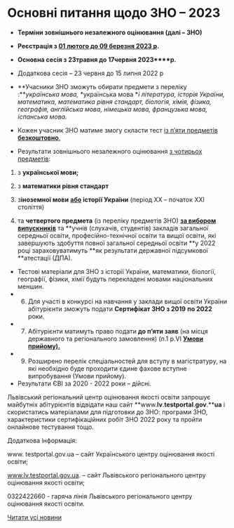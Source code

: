 # Основні питання щодо ЗНО – 2023

- **Терміни зовнішнього незалежного оцінювання (далі – ЗНО)**

- **Реєстрація з <u>01 лютого до 09 березня 2023 р</u>.**
- **Основна сесія з ****23****травня до 1****7****червня 2023****р.**
- Додаткова сесія – 23 червня до 15 липня 2022 р

- **Учасники ЗНО зможуть обирати предмети з переліку :***українська мова,* *українська мова **і література, історія України, математика, математика рівня стандарт, біологія, хімія, фізика, географія, англійська мова, німецька мова, французька мова, іспанська мова.*
- Кожен учасник ЗНО матиме змогу скласти тест <u>із</u><u> п</u><u>’</u><u>яти</u><u> предметів **безкоштовно**.</u>
- Результати зовнішнього незалежного оцінювання <u>з чотирьох предметів</u>:

1) з **української мови;**

2) з **математики рівня стандарт**

3) з**іноземної мови** **<u>або</u> історії України** (період ХХ – початок ХХІ століття)

4) та **четвертого предмета** (із переліку предметів ЗНО) **<u>за вибором випускників</u>** та **учнів (слухачів, студентів) закладів загальної середньої освіти, професійно-технічної освіти та вищої освіти, які завершують здобуття повної загальної середньої освіти **у 2022 році зараховуватимуть **як результати державної підсумкової **атестації (ДПА).

- Тестові матеріали для ЗНО з історії України, математики, біології, географії, фізики, хімії будуть перекладені мовами національних меншин.
- 6. Для участі в конкурсі на навчання у заклади вищої освіти України абітурієнти зможуть подати **Сертифікат ЗНО з 2019** **по 2022** роки.
- 7. Абітурієнти матимуть право подати **до п’яти заяв** (на місця державного та регіонального замовлення) (п.1 р.VI **<u>Умови прийому).</u>**
- 9. Розширено перелік спеціальностей для вступу в магістратуру, на які необхідно буде проходити єдине фахове вступне випробування (Умови прийому).
- Результати ЄВІ за 2020 - 2022 роки – дійсні.

Львівський регіональний центр оцінювання якості освіти запрошує майбутніх абітурієнтів відвідати наш сайт **www.****lv****.****testportal****.****gov****.****ua** і скористатись матеріалами для підготовки до ЗНО: програми ЗНО, характеристики сертифікаційних робіт ЗНО 2022 року та пройти онлайнове тестування тощо.

Додаткова інформація:

www. testportal.gov.ua – сайт Українського центру оцінювання якості освіти;

www.lv.testportal.gov.ua. – сайт Львівського регіонального центру оцінювання якості освіти;

0322422660 - гаряча лінія Львівського регіонального центру оцінювання якості освіти.

[Читати усі новини](/news)
